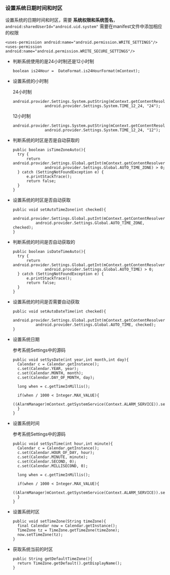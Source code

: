 ### 设置系统日期时间和时区

  设置系统的日期时间和时区，需要 **系统权限和系统签名**，`android:sharedUserId="android.uid.system"`
  需要在manifest文件中添加相应的权限  

  ```
  <uses-permission android:name="android.permission.WRITE_SETTINGS"/>
  <uses-permission android:name="android.permission.WRITE_SECURE_SETTINGS"/>
  ```

* 判断系统使用的是24小时制还是12小时制

  ```
  boolean is24Hour =  DateFormat.is24HourFormat(mContext);
  ```
* 设置系统的小时制


  24小时制  

  ```
  android.provider.Settings.System.putString(mContext.getContentResolver(),
                android.provider.Settings.System.TIME_12_24, "24");

  ```

  12小时制  

  ```
  android.provider.Settings.System.putString(mContext.getContentResolver(),
                android.provider.Settings.System.TIME_12_24, "12");
  ```

* 判断系统的时区是否是自动获取的

  ```
  public boolean isTimeZoneAuto(){
    try {
        return  android.provider.Settings.Global.getInt(mContext.getContentResolver(),
                android.provider.Settings.Global.AUTO_TIME_ZONE) > 0;
    } catch (SettingNotFoundException e) {
        e.printStackTrace();
        return false;
    }
  }
  ```

* 设置系统的时区是否自动获取

  ```
  public void setAutoTimeZone(int checked){
    android.provider.Settings.Global.putInt(mContext.getContentResolver(),
            android.provider.Settings.Global.AUTO_TIME_ZONE, checked);
  }
  ```

* 判断系统的时间是否自动获取的

  ```
  public boolean isDateTimeAuto(){
    try {
        return android.provider.Settings.Global.getInt(mContext.getContentResolver(),
                android.provider.Settings.Global.AUTO_TIME) > 0;
    } catch (SettingNotFoundException e) {
        e.printStackTrace();
        return false;
    }
  }
  ```

* 设置系统的时间是否需要自动获取

  ```
  public void setAutoDateTime(int checked){
    android.provider.Settings.Global.putInt(mContext.getContentResolver(),
            android.provider.Settings.Global.AUTO_TIME, checked);
  }
  ```

* 设置系统日期

  参考系统Settings中的源码  
  
  ```
  public void setSysDate(int year,int month,int day){
    Calendar c = Calendar.getInstance();
    c.set(Calendar.YEAR, year);
    c.set(Calendar.MONTH, month);
    c.set(Calendar.DAY_OF_MONTH, day);

    long when = c.getTimeInMillis();

    if(when / 1000 < Integer.MAX_VALUE){
        ((AlarmManager)mContext.getSystemService(Context.ALARM_SERVICE)).setTime(when);
    }
  }
  ```

* 设置系统时间

  参考系统Settings中的源码

  ```
  public void setSysTime(int hour,int minute){
    Calendar c = Calendar.getInstance();
    c.set(Calendar.HOUR_OF_DAY, hour);
    c.set(Calendar.MINUTE, minute);
    c.set(Calendar.SECOND, 0);
    c.set(Calendar.MILLISECOND, 0);

    long when = c.getTimeInMillis();

    if(when / 1000 < Integer.MAX_VALUE){
        ((AlarmManager)mContext.getSystemService(Context.ALARM_SERVICE)).setTime(when);
    }
  }
  ```

* 设置系统时区

  ```
  public void setTimeZone(String timeZone){
    final Calendar now = Calendar.getInstance();
    TimeZone tz = TimeZone.getTimeZone(timeZone);
    now.setTimeZone(tz);
  }
  ```

* 获取系统当前的时区

  ```
  public String getDefaultTimeZone(){
    return TimeZone.getDefault().getDisplayName();
  }
  ```
